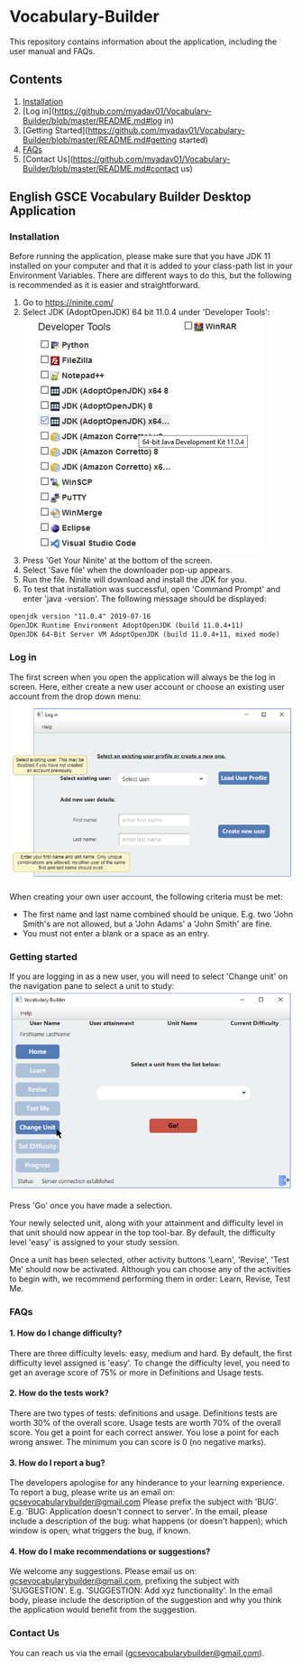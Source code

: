 # Vocabulary-Builder
This repository contains information about the application, including the user manual and FAQs.

## Contents 
1. [Installation](https://github.com/myadav01/Vocabulary-Builder/blob/master/README.md#installation) 
2. [Log in](https://github.com/myadav01/Vocabulary-Builder/blob/master/README.md#log in) 
3. [Getting Started](https://github.com/myadav01/Vocabulary-Builder/blob/master/README.md#getting started) 
4. [FAQs](https://github.com/myadav01/Vocabulary-Builder/blob/master/README.md#faqs) 
5. [Contact Us](https://github.com/myadav01/Vocabulary-Builder/blob/master/README.md#contact us) 

## English GSCE Vocabulary Builder Desktop Application

### Installation

Before running the application, please make sure that you have JDK 11 installed on your computer 
and that it is added to your class-path list in your Environment Variables. 
There are different ways to do this, but the following is recommended as it is easier and straightforward. 

1) Go to https://ninite.com/
2) Select JDK (AdoptOpenJDK) 64 bit 11.0.4 under 'Developer Tools': 
![JDK image](images/jdk_ninite.png)
3) Press 'Get Your Ninite' at the bottom of the screen. 
4) Select 'Save file' when the downloader pop-up appears.
5) Run the file. Ninite will download and install the JDK for you.
6) To test that installation was successful, open 'Command Prompt' and enter 'java -version'. The following message should be displayed: 
````
openjdk version "11.0.4" 2019-07-16
OpenJDK Runtime Environment AdoptOpenJDK (build 11.0.4+11)
OpenJDK 64-Bit Server VM AdoptOpenJDK (build 11.0.4+11, mixed mode)
````

### Log in

The first screen when you open the application will always be the log in screen. Here, either create a new user 
account or choose an existing user account from the drop down menu: 
![log in](images/log-in.PNG)

When creating your own user account, the following
criteria must be met: 

* The first name and last name combined should be unique. E.g. two 'John Smith's are not allowed, but a 'John Adams'
a 'John Smith' are fine.
* You must not enter a blank or a space as an entry. 

### Getting started

If you are logging in as a new user, you will need to select 'Change unit' on the navigation pane to select a unit to study:
![unit image](images/change-unit.PNG)

Press 'Go' once you have made a selection. 

Your newly selected unit, along with your attainment and difficulty level in that unit should now appear in the top tool-bar. By default, the difficulty level 'easy' is assigned to your study session.

Once a unit has been selected, other activity buttons 'Learn', 'Revise', 'Test Me' should now be activated. 
Although you can choose any of the activities to begin with, we recommend performing them in order: Learn, Revise, Test Me. 

### FAQs

#### 1. How do I change difficulty? 

There are three difficulty levels: easy, medium and hard. By default, the first difficulty level assigned is 'easy'. To          change the difficulty level, you need to get an average score of 75% or more in Definitions and Usage tests. 

#### 2. How do the tests work? 

There are two types of tests: definitions and usage. Definitions tests are worth 30% of the overall score. Usage tests are worth 70% of the overall score.
You get a point for each correct answer. You lose a point for each wrong answer. The minimum you can score is 0 (no negative marks).

#### 3. How do I report a bug? 

The developers apologise for any hinderance to your learning experience. To report a bug, please write us an email on:
gcsevocabularybuilder@gmail.com
Please prefix the subject with 'BUG'. E.g. 'BUG: Application doesn't connect to server'. In the email, please include a description of the bug: what happens (or doesn't happen); which window is open; what triggers the bug, if known.

#### 4. How do I make recommendations or suggestions? 

We welcome any suggestions. Please email us on:
gcsevocabularybuilder@gmail.com, prefixing the subject with 'SUGGESTION'. E.g. 'SUGGESTION: Add xyz functionality'. In the email body, please include the description of the suggestion and why you think the application would benefit from the suggestion. 


### Contact Us 

You can reach us via the email (gcsevocabularybuilder@gmail.com). 

